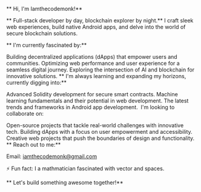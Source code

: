 ** Hi, I'm Iamthecodemonk!**

** Full-stack developer by day, blockchain explorer by night.** I craft sleek web experiences, build native Android apps, and delve into the world of secure blockchain solutions.

** I'm currently fascinated by:**

Building decentralized applications (dApps) that empower users and communities.
Optimizing web performance and user experience for a seamless digital journey.
Exploring the intersection of AI and blockchain for innovative solutions.
** I'm always learning and expanding my horizons, currently digging into:**

Advanced Solidity development for secure smart contracts.
Machine learning fundamentals and their potential in web development.
The latest trends and frameworks in Android app development.
️ I'm looking to collaborate on:

Open-source projects that tackle real-world challenges with innovative tech.
Building dApps with a focus on user empowerment and accessibility.
Creative web projects that push the boundaries of design and functionality.
** Reach out to me:**

Email: iamthecodemonk@gmail.com

⚡ Fun fact: I a mathmatician fascinated with vector and spaces.

** Let's build something awesome together!**
